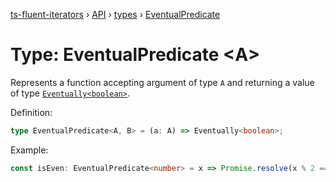 [ts-fluent-iterators](../../README.md) › [API](../index.md) › [types](../index.md#Types) › [EventualPredicate](eventual_prediate.md)

# Type: EventualPredicate <**A**>

Represents a function accepting argument of type `A` and returning a
value of type [`Eventually<boolean>`](eventually.md).

Definition:

```typescript
type EventualPredicate<A, B> = (a: A) => Eventually<boolean>;
```

Example:

```typescript
const isEven: EventualPredicate<number> = x => Promise.resolve(x % 2 === 0);
```
